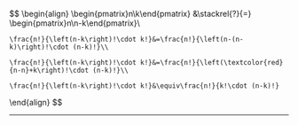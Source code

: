 $$
\begin{align}
	\begin{pmatrix}n\\k\end{pmatrix}
	&\stackrel{?}{=}
	\begin{pmatrix}n\\n-k\end{pmatrix}\\
	
	\frac{n!}{\left(n-k\right)!\cdot k!}&=\frac{n!}{\left(n-(n-k)\right)!\cdot (n-k)!}\\
	
	\frac{n!}{\left(n-k\right)!\cdot k!}&=\frac{n!}{\left(\textcolor{red}{n-n}+k\right)!\cdot (n-k)!}\\
	
	\frac{n!}{\left(n-k\right)!\cdot k!}&\equiv\frac{n!}{k!\cdot (n-k)!}
\end{align}
$$

---